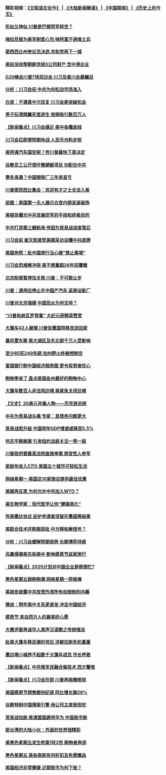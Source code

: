 #### 精彩视频：[《文昭谈古论今》](https://github.com/gfw-breaker/wenzhao/blob/master/README.md?t=11281832) | [《大陆新闻解读》](https://github.com/gfw-breaker/ntdtv-comedy/blob/master/README.md?t=11281832) | [《中国禁闻》](https://github.com/gfw-breaker/ntdtv-news/blob/master/README.md?t=11281832) | [《历史上的今天》](https://github.com/gfw-breaker/today-in-history/blob/master/README.md?t=11281832) 

#### [形似又神似 川普是巴顿将军转世？](../pages/nsc412/n8850209.md?t=11281832) 

#### [梅拉尼娅为美军制爱心包 悼阿富汗遇难士兵](../pages/nsc412/n10879090.md?t=11281832) 

#### [密西西比州参议员决选 共和党再下一城](../pages/nsc412/n10878712.md?t=11281832) 

#### [美拟没收帮朝鲜洗钱3公司财产 含中港企业](../pages/nsc412/n10878223.md?t=11281832) 

#### [G20峰会川普7场双边会 川习及普川会最瞩目](../pages/nsc412/n10877729.md?t=11281832) 

#### [分析：川习会前 中共为何松动市场准入](../pages/nsc412/n10877536.md?t=11281832) 

#### [白宫：不满意中方回复 川习会是突破机会](../pages/nsc412/n10877725.md?t=11281832) 

#### [男子玩滑翔翼死里逃生 视频吸引数百万人](../pages/nsc412/n10877704.md?t=11281832) 

#### [【新闻看点】川习会逼近 美中各曝底线](../pages/nsc412/n10877611.md?t=11281832) 

#### [川习会后即便短期休战 人民币也料走软](../pages/nsc412/n10877505.md?t=11281832) 

#### [美将课汽车国安税？传川普最快下周决定](../pages/nsc412/n10877485.md?t=11281832) 

#### [谷歌员工公开信吁撤蜻蜓项目 勿配合中共](../pages/nsc412/n10877407.md?t=11281832) 

#### [寒冬来袭？中国钢铁厂三年来首亏](../pages/nsc412/n10877369.md?t=11281832) 

#### [川普密西西比集会：欢迎有才之士合法入美](../pages/nsc412/n10877175.md?t=11281832) 

#### [组图：美国第一夫人展示白宫内部圣诞装饰](../pages/nsc412/n10876715.md?t=11281832) 

#### [美报告曝光中共发展空军的手段和终极目的](../pages/nsc412/n10875744.md?t=11281832) 

#### [中共打造第三艘航母 传因为贸易战进度落后](../pages/nsc412/n10876549.md?t=11281832) 

#### [川习会前 崔天凯接受美媒采访自曝中共底牌](../pages/nsc412/n10875588.md?t=11281832) 

#### [美国务院：赴中国旅行当心被“禁止离境”](../pages/nsc412/n10875955.md?t=11281832) 

#### [川习会恐难解冲突 美不想重蹈26年前覆辙](../pages/nsc412/n10875981.md?t=11281832) 

#### [北京盼美暂停加关税 川普：不可能让步](../pages/nsc412/n10875808.md?t=11281832) 

#### [川普：通用应停止在中国产汽车 返美设新厂](../pages/nsc412/n10875814.md?t=11281832) 

#### [川普对北京强硬 中国民众为何支持？](../pages/nsc412/n10875303.md?t=11281832) 

#### [“川普和纳瓦罗常看” 大纪元获精英赞赏](../pages/nsc412/n10874031.md?t=11281832) 

#### [大篷车42人被捕 川普促墨国将移民送回家](../pages/nsc412/n10875540.md?t=11281832) 

#### [暴风雪东移 美大湖区及东北部千万人受影响](../pages/nsc412/n10875370.md?t=11281832) 

#### [至少85死249失踪 加州野火终被控制住](../pages/nsc412/n10874488.md?t=11281832) 

#### [富国银行制中国经济趋势图 更令投资者忧心](../pages/nsc412/n10874182.md?t=11281832) 

#### [购物季来了 盘点美国各州最好的购物中心](../pages/nsc412/n10869918.md?t=11281832) 

#### [大篷车数百人非法闯边境 美紧急关闭边境](../pages/nsc412/n10873849.md?t=11281832) 

#### [【文史】20美元肖像人物——杰克逊总统](../pages/nsc412/n4606292.md?t=11281832) 

#### [中共为贸易战头痛 专家：其债务问题更大](../pages/nsc412/n10873720.md?t=11281832) 

#### [贸易战若升级 中国明年GDP增速或降至5.5%](../pages/nsc412/n10873758.md?t=11281832) 

#### [何志平贿赂案 引发纽约法庭关注一带一路](../pages/nsc412/n10873540.md?t=11281832) 

#### [川普政府要最高法院直接审案 禁变性人参军](../pages/nsc412/n10873508.md?t=11281832) 

#### [家庭年收入5万5  美国五个城市可轻松生活](../pages/nsc412/n10872685.md?t=11281832) 

#### [网络星期一 美国这10家商店提供最佳优惠](../pages/nsc412/n10873156.md?t=11281832) 

#### [美媒再反思 为何允许中共加入WTO？](../pages/nsc412/n10872958.md?t=11281832) 

#### [美生物学家：现代医学让你“健康恶化”](../pages/nsc412/n10872870.md?t=11281832) 

#### [传美墨达协议 庇护申请者须留在墨国等结果](../pages/nsc412/n10872961.md?t=11281832) 

#### [美联合技术并购案获批 中方释和解信号？](../pages/nsc412/n10872855.md?t=11281832) 

#### [分析：川习会缓解短期局势 长期博弈持续](../pages/nsc412/n10872672.md?t=11281832) 

#### [风暴侵袭美东和美中 影响感恩节返家旅行](../pages/nsc412/n10872796.md?t=11281832) 

#### [【新闻看点】2025计划对中国企业是帮倒忙?](../pages/nsc412/n10872729.md?t=11281832) 

#### [黑色星期五掀购物潮 网络星期一将接棒](../pages/nsc412/n10872640.md?t=11281832) 

#### [美报告披露中共放宽外资所有权限制的内幕](../pages/nsc412/n10872255.md?t=11281832) 

#### [穆迪：明年美中关系更紧张 冲击中国经济](../pages/nsc412/n10872456.md?t=11281832) 

#### [感恩节 来自西方人的最美好心愿](../pages/nsc412/n10871477.md?t=11281832) 

#### [大赛评委再谈华人美声汉语歌之传统唱法](../pages/nsc412/n10871818.md?t=11281832) 

#### [赴美大篷车移民潮的背后 洪都拉斯危机重重](../pages/nsc412/n10871641.md?t=11281832) 

#### [墨边境小城养不起数千大篷车成员 市长呼救](../pages/nsc412/n10871580.md?t=11281832) 

#### [【新闻看点】中共推军民融合偷技术 西方警惕](../pages/nsc412/n10871382.md?t=11281832) 

#### [【新闻看点】川习会在即 川普再抛橄榄枝](../pages/nsc412/n10871248.md?t=11281832) 

#### [美国感恩节销售额创纪录 同比增长逾28%](../pages/nsc412/n10871319.md?t=11281832) 

#### [谷歌特制中国搜索引擎 母公司主席表担忧](../pages/nsc412/n10871238.md?t=11281832) 

#### [贸易战加剧 美请盟国避用华为 中国股市跌](../pages/nsc412/n10871064.md?t=11281832) 

#### [挺台湾的大陆小伙：外面的世界很精彩](../pages/nsc412/n10870983.md?t=11281832) 

#### [美黑色星期五发生枪案1死2伤 购物者奔逃](../pages/nsc412/n10870651.md?t=11281832) 

#### [黑色星期五 美各商家有何折扣及免费赠品](../pages/nsc412/n10869609.md?t=11281832) 

#### [美国经济非常健康 近期股市为何下挫？](../pages/nsc412/n10869220.md?t=11281832) 

